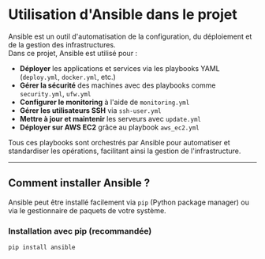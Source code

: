 # Utilisation d'Ansible dans le projet


Ansible est un outil d'automatisation de la configuration, du déploiement et de la gestion des infrastructures.  
Dans ce projet, Ansible est utilisé pour :

- **Déployer** les applications et services via les playbooks YAML (`deploy.yml`, `docker.yml`, etc.)
- **Gérer la sécurité** des machines avec des playbooks comme `security.yml`, `ufw.yml`
- **Configurer le monitoring** à l'aide de `monitoring.yml`
- **Gérer les utilisateurs SSH** via `ssh-user.yml`
- **Mettre à jour et maintenir** les serveurs avec `update.yml`
- **Déployer sur AWS EC2** grâce au playbook `aws_ec2.yml`

Tous ces playbooks sont orchestrés par Ansible pour automatiser et standardiser les opérations, facilitant ainsi la gestion de l'infrastructure.

---

## Comment installer Ansible ?

Ansible peut être installé facilement via `pip` (Python package manager) ou via le gestionnaire de paquets de votre système.

### Installation avec pip (recommandée)

```bash
pip install ansible
